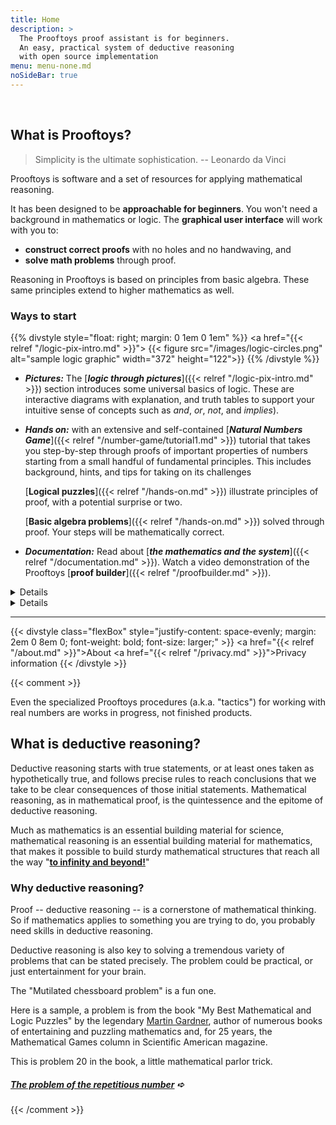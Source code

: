 ```yaml
---
title: Home
description: >
  The Prooftoys proof assistant is for beginners.
  An easy, practical system of deductive reasoning
  with open source implementation
menu: menu-none.md
noSideBar: true
---
```


<style>
/* Use bigger text and extra whitespace on this page. */
.content p, .content ul {
  font-size: 1.15rem;
}
.content h3 {
  margin-top: 1em;
}
</style>

<br>

## **What is Prooftoys?**

> Simplicity is the ultimate sophistication.  -- Leonardo da Vinci

Prooftoys is software and a set of resources for applying mathematical
reasoning.

It has been designed to be **approachable for beginners**.  You won't
need a background in mathematics or logic.  The **graphical user
interface** will work with you to:

- **construct correct proofs** with no holes and no handwaving, and
- **solve math problems** through proof.

Reasoning in Prooftoys is based on principles from basic algebra.  These
same principles extend to higher mathematics as well.

### **Ways to start**

{{% divstyle style="float: right; margin: 0 1em 0 1em" %}}
<a href="{{< relref "/logic-pix-intro.md" >}}">
{{< figure src="/images/logic-circles.png" alt="sample logic graphic"
   width="372" height="122">}}
</a>
{{% /divstyle %}}

- ***Pictures:*** The [***logic through pictures***]({{< relref
"/logic-pix-intro.md" >}}) section introduces some universal basics
of logic.  These are interactive diagrams with explanation, and truth
tables to support your intuitive sense of concepts such as *and*,
*or*, *not*, and *implies*).

- ***Hands on:*** with an extensive
  and self-contained [***Natural Numbers Game***]({{< relref
  "/number-game/tutorial1.md" >}}) tutorial that takes you
  step-by-step through proofs of important properties of numbers
  starting from a small handful of fundamental principles.  This
  includes background, hints, and tips for taking on its challenges

  [**Logical puzzles**]({{< relref "/hands-on.md" >}}) illustrate
  principles of proof, with a potential surprise or two.

  [**Basic algebra problems**]({{< relref "/hands-on.md" >}}) solved
  through proof.  Your steps will be mathematically correct.

- ***Documentation:*** Read about [***the mathematics and the
system***]({{< relref "/documentation.md" >}}). Watch a video
demonstration of the Prooftoys [**proof builder**]({{< relref
"/proofbuilder.md" >}}).

<details>
{{% summary %}}
### **Why try it?**
{{% /summary %}}

- Build your skills and develop your understanding of rock-solid
  reasoning.

- Grow your appreciation of the power of reasoning from fundamental
  principles.

- Demonstrate solving traditional school math problems through proof.

#### How?

**User interface.** Prooftoys works entirely through a Web-based
point-and-click graphical user interface.  Most things you do are
based on suggestions based on your selection of a step or expression.
It lets you change your mind as much as you like, encouraging you to
"play around" with your proofs.

**Simplicity.** The logic used by Prooftoys has also been chosen
specifically to be useful to beginners.  For example its single rule
of inference is just a modest generalization of what is taught in any
high school course in basic algebra.

Statements in the logic are simply formulas with constants, variables,
and functions.  Prooftoys reduces the number of concepts to a minimum,
with just a little automation for convenience.  There is no need to
learn a separate proof language with its own syntax and vocabulary.

**Flexibility.** Prooftoys is as well-suited to solving problems as to
proving theorems.  For example it easily works backward from the
statement of a theorem or forward from the givens of a problem.

**Familiarity.** Prooftoys works to present its mathematics in
familiar, textbook-like style.  Proofs show up in a familiar textbook
style as a list of proved statements, each derived from the ones
before it.

**Transparency.** Prooftoys makes the details of every step in every
proof available in the proof builder and all proof displays.  A click
lets you drill down into the details of any step, to any depth.

**Resources.** With this website you can see how proofs are done or
learn about the ideas behind the logic to build your skills and
confidence in solving mathematical problems through proof.

**Prooftoys is for learning.** If you need more power or larger scale,
you should look at more established proof assistant systems, which
support:

- Large collections of theorems
- Editing entire mathematical theories
- Strong automation

The [Prooftoys](http://prooftoys.org) website and its software are
ongoing experiments in creating computer aids to help human beings do
mathematics.  Its knowledge of mathematics is quite limited, but we
aim to grow it as users advance.
</details>

<details>
{{% summary %}}
### **The Prooftoys Vision**
{{% /summary %}}

On the one hand, Prooftoys is for learning **core ideas** of
mathematical proof, general **concepts of reasoning** rather than
cookbook procedures, in a way that is approachable to ordinary people.

In a larger sense though, Prooftoys is an effort to find better ways
to learn these great ideas in our modern era.  Far too much of math
education is still about people doing procedures that may have been
useful three hundred years ago, but pointless to do by hand now.

Computers can do the procedures for us, but without the concepts
we are still lost.  Luckily, there are now powerful systems of
mathematical reasoning that are based on simple principles used
throughout ordinary high school mathematics, and Prooftoys uses
one of these for all of its reasoning.

Prooftoys is an example of a new way of introducing mathematics where
the computer does things it is very good at, and human beings learn
concepts and key ideas.  It also aims to do this in a way that is
stimulating and interesting, not boring and a waste of time.  It is
the result of ongoing experimentation, and will evolve based on the
experience and input of people like you.
</details>

<hr>

{{< divstyle class="flexBox"
 style="justify-content: space-evenly; margin: 2em 0 8em 0; font-weight: bold; font-size: larger;" >}}
<a href="{{< relref "/about.md" >}}">About</a>
<a href="{{< relref "/privacy.md" >}}">Privacy information</a>
{{< /divstyle >}}

{{< comment >}}

Even the specialized Prooftoys procedures (a.k.a. "tactics") for
working with real numbers are works in progress, not finished
products.

## What is deductive reasoning?

Deductive reasoning starts with true statements, or at least ones
taken as hypothetically true, and follows precise rules to reach
conclusions that we take to be clear consequences of those initial
statements.  Mathematical reasoning, as in mathematical proof, is the
quintessence and the epitome of deductive reasoning.

Much as mathematics is an essential building material for science,
mathematical reasoning is an essential building material for
mathematics, that makes it possible to build sturdy mathematical
structures that reach all the way "**<a target=_blank
href="https://www.youtube.com/watch?v=2VSYmGSJtCA">to infinity and
beyond!</a>**"

### Why deductive reasoning?

Proof -- deductive reasoning -- is a cornerstone of mathematical
thinking.  So if mathematics applies to something you are trying
to do, you probably need skills in deductive reasoning.

Deductive reasoning is also key to solving a tremendous variety
of problems that can be stated precisely.  The problem could
be practical, or just entertainment for your brain.

The "Mutilated chessboard problem" is a fun one.

Here is a sample, a problem is from the book "My Best Mathematical and
Logic Puzzles" by the legendary <a target=_blank
href="https://en.wikipedia.org/wiki/Martin_Gardner">Martin
Gardner</a>, author of numerous books of entertaining and puzzling
mathematics and, for 25 years, the Mathematical Games column in
Scientific American magazine.

This is problem 20 in the book, a little mathematical parlor trick.

##### [The problem of the repetitious number](/rep-num/) &#x27aa;

{{< /comment >}}
